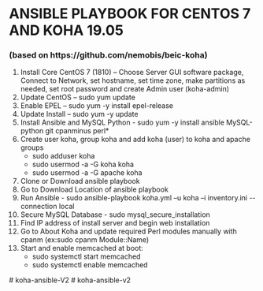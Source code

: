 <h1>ANSIBLE PLAYBOOK FOR CENTOS 7 AND KOHA 19.05</h1> 
<h3>(based on https://github.com/nemobis/beic-koha)</h3>

<ol>
  <li>Install Core CentOS 7 (1810) – Choose Server GUI software package, Connect to Network, set hostname, set time zone, make partitions as needed, set root password and create Admin user (koha-admin) </li>
  <li>Update CentOS – sudo yum update</li>
  <li>Enable EPEL – sudo yum -y install epel-release</li>
  <li>Update Install – sudo yum -y update</li>
  <li>Install Ansible and MySQL Python - sudo yum -y install ansible MySQL-python git cpanminus perl*</li>
  <li>Create user koha, group koha and add koha (user) to koha and apache groups
    <ul>
      <li>sudo adduser koha</li>
      <li>sudo usermod -a -G koha koha</li>
      <li>sudo usermod -a -G apache koha</li>
    </ul>
  <li>Clone or Download ansible playbook</li>
  <li>Go to Download Location of ansible playbook</li>
  <li>Run Ansible - sudo ansible-playbook koha.yml –u koha –i inventory.ini --connection local</li>
  <li>Secure MySQL Database - sudo mysql_secure_installation</li>
  <li>Find IP address of install server and begin web installation</li>
  <li>Go to About Koha and update required Perl modules manually with cpanm (ex:sudo cpanm Module::Name)</li>
  <li>Start and enable memcached at boot:
    <ul>
      <li>sudo systemctl start memcached</li>
      <li>sudo systemctl enable memcached</li>
    </ul>
  </li>
</ol>
# koha-ansible-V2
# koha-ansible-v2


